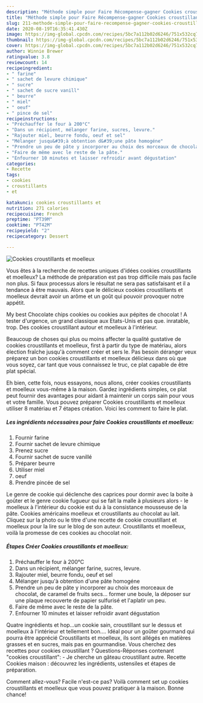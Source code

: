 ```yaml
---
description: "Méthode simple pour Faire Récompense-gagner Cookies croustillants et moelleux"
title: "Méthode simple pour Faire Récompense-gagner Cookies croustillants et moelleux"
slug: 211-methode-simple-pour-faire-recompense-gagner-cookies-croustillants-et-moelleux
date: 2020-08-19T16:35:41.430Z
image: https://img-global.cpcdn.com/recipes/5bc7a112b02d6246/751x532cq70/cookies-croustillants-et-moelleux-photo-principale-de-la-recette.jpg
thumbnail: https://img-global.cpcdn.com/recipes/5bc7a112b02d6246/751x532cq70/cookies-croustillants-et-moelleux-photo-principale-de-la-recette.jpg
cover: https://img-global.cpcdn.com/recipes/5bc7a112b02d6246/751x532cq70/cookies-croustillants-et-moelleux-photo-principale-de-la-recette.jpg
author: Winnie Brewer
ratingvalue: 3.8
reviewcount: 14
recipeingredient:
- " farine"
- " sachet de levure chimique"
- " sucre"
- " sachet de sucre vanill"
- " beurre"
- " miel"
- " oeuf"
- " pince de sel"
recipeinstructions:
- "Préchauffer le four à 200°C"
- "Dans un récipient, mélanger farine, sucres, levure."
- "Rajouter miel, beurre fondu, oeuf et sel"
- "Mélanger jusqu&#39;à obtention d&#39;une pâte homogéne"
- "Prendre un peu de pâte y incorporer au choix des morceaux de chocolat, de caramel de fruits secs... former une boule, la déposer sur une plaque recouverte de papier sulfurisé et l&#39;aplatir un peu."
- "Faire de même avec le reste de la pâte."
- "Enfourner 10 minutes et laisser refroidir avant dégustation"
categories:
- Recette
tags:
- cookies
- croustillants
- et

katakunci: cookies croustillants et 
nutrition: 271 calories
recipecuisine: French
preptime: "PT39M"
cooktime: "PT42M"
recipeyield: "2"
recipecategory: Dessert

---
```



![Cookies croustillants et moelleux](https://img-global.cpcdn.com/recipes/5bc7a112b02d6246/751x532cq70/cookies-croustillants-et-moelleux-photo-principale-de-la-recette.jpg)

Vous êtes à la recherche de recettes uniques d'idées cookies croustillants et moelleux? La méthode de préparation est pas trop difficile mais pas facile non plus. Si faux processus alors le résultat ne sera pas satisfaisant et il a tendance à être mauvais. Alors que le délicieux cookies croustillants et moelleux devrait avoir un arôme et un goût qui pouvoir provoquer notre appétit.

My best Chocolate chips cookies ou cookies aux pépites de chocolat ! A tester d&#39;urgence, un grand classique aux Etats-Unis et pas que. inratable, trop. Des cookies croustillant autour et moelleux à l&#39;intérieur.

Beaucoup de choses qui plus ou moins affecter la qualité gustative de cookies croustillants et moelleux, first à partir du type de matériau, alors élection fraîche jusqu'à comment créer et sers le. Pas besoin déranger veux préparez un bon cookies croustillants et moelleux délicieux dans où que vous soyez, car tant que vous connaissez le truc, ce plat capable de être plat spécial.


Eh bien, cette fois, nous essayons, nous allons, créer cookies croustillants et moelleux vous-même à la maison. Gardez ingrédients simples, ce plat peut fournir des avantages pour aidant à maintenir un corps sain pour vous et votre famille. Vous pouvez préparer Cookies croustillants et moelleux utiliser 8 matériau et 7 étapes création. Voici les comment to faire le plat.

<!--inarticleads1-->

##### Les ingrédients nécessaires pour faire Cookies croustillants et moelleux:

1. Fournir  farine
1. Fournir  sachet de levure chimique
1. Prenez  sucre
1. Fournir  sachet de sucre vanillé
1. Préparer  beurre
1. Utiliser  miel
1.   oeuf
1. Prendre  pincée de sel


Le genre de cookie qui déclenche des caprices pour dormir avec la boite à goûter et le genre cookie fugueur qui se fait la malle à plusieurs alors - le moelleux à l&#39;intérieur du cookie est du à la consistance mousseuse de la pâte. Cookies américains moelleux et croustillants au chocolat au lait. Cliquez sur la photo ou le titre d&#39;une recette de cookie croustillant et moelleux pour la lire sur le blog de son auteur. Croustillants et moelleux, voilà la promesse de ces cookies au chocolat noir. 

<!--inarticleads2-->

##### Étapes Créer Cookies croustillants et moelleux:

1. Préchauffer le four à 200°C
1. Dans un récipient, mélanger farine, sucres, levure.
1. Rajouter miel, beurre fondu, oeuf et sel
1. Mélanger jusqu&#39;à obtention d&#39;une pâte homogéne
1. Prendre un peu de pâte y incorporer au choix des morceaux de chocolat, de caramel de fruits secs... former une boule, la déposer sur une plaque recouverte de papier sulfurisé et l&#39;aplatir un peu.
1. Faire de même avec le reste de la pâte.
1. Enfourner 10 minutes et laisser refroidir avant dégustation


Quatre ingrédients et hop…un cookie sain, croustillant sur le dessus et moelleux à l&#39;intérieur et tellement bon…. Idéal pour un goûter gourmand qui pourra être apprécié Croustillants et moelleux, ils sont allégés en matières grasses et en sucres, mais pas en gourmandise. Vous cherchez des recettes pour cookies croustillant ? Questions-Réponses contenant &#34;cookies croustillant&#34;: - Je cherche un gâteau croustillant autre. Recette Cookies maison : découvrez les ingrédients, ustensiles et étapes de préparation. 


Comment allez-vous? Facile n'est-ce pas? Voilà comment set up cookies croustillants et moelleux que vous pouvez pratiquer à la maison. Bonne chance!
